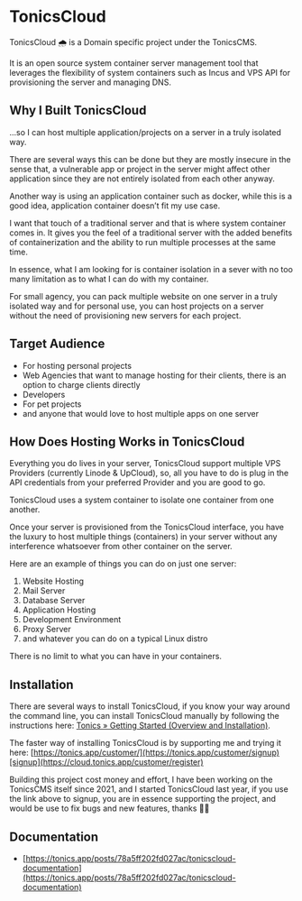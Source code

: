 # TonicsCloud

TonicsCloud 🌧️ is a Domain specific project under the TonicsCMS.

It is an open source system container server management tool that leverages the flexibility of system containers such as
Incus and VPS API for provisioning the server and managing DNS.

## Why I Built TonicsCloud

…so I can host multiple application/projects on a server in a truly isolated way.

There are several ways this can be done but they are mostly insecure in the sense that, a vulnerable app or project in
the server might affect other application since they are not entirely isolated from each other anyway.

Another way is using an application container such as docker, while this is a good idea, application container doesn’t
fit my use case.

I want that touch of a traditional server and that is where system container comes in. It gives you the feel of a
traditional server with the added benefits of containerization and the ability to run multiple processes at the same
time.

In essence, what I am looking for is container isolation in a sever with no too many limitation as to what I can do with
my container.

For small agency, you can pack multiple website on one server in a truly isolated way and for personal use, you can host
projects on a server without the need of provisioning new servers for each project.

## Target Audience

* For hosting personal projects
* Web Agencies that want to manage hosting for their clients, there is an option to charge clients directly
* Developers
* For pet projects
* and anyone that would love to host multiple apps on one server

## How Does Hosting Works in TonicsCloud

Everything you do lives in your server, TonicsCloud support multiple VPS Providers (currently Linode & UpCloud), so, all
you have to do is plug in the API credentials from your preferred Provider and you are good to go.

TonicsCloud uses a system container to isolate one container from one another.

Once your server is provisioned from the TonicsCloud interface, you have the luxury to host multiple things (containers)
in your server without any interference whatsoever from other container on the server.

Here are an example of things you can do on just one server:

1. Website Hosting
2. Mail Server
3. Database Server
4. Application Hosting
5. Development Environment
6. Proxy Server
7. and whatever you can do on a typical Linux distro

There is no limit to what you can have in your containers.

## Installation

There are several ways to install TonicsCloud, if you know your way around the command line, you can install TonicsCloud
manually by following the instructions
here: [Tonics » Getting Started (Overview and Installation)](https://tonics.app/posts/4823863fd7b5f88c/getting-started#installation).

The faster way of installing TonicsCloud is by supporting me and trying it
here: [https://tonics.app/customer/](https://tonics.app/customer/signup)[signup](https://cloud.tonics.app/customer/register)

Building this project cost money and effort, I have been working on the TonicsCMS itself since 2021, and I started
TonicsCloud last year, if you use the link above to signup, you are in essence supporting the project, and would be use
to fix bugs and new features, thanks 🙏🏾

## Documentation

- [https://tonics.app/posts/78a5ff202fd027ac/tonicscloud-documentation](https://tonics.app/posts/78a5ff202fd027ac/tonicscloud-documentation)